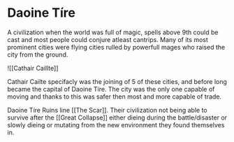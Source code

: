 # Daoine Tíre
A civilization when the world was full of magic, spells above 9th could be cast and most people could conjure atleast cantrips. Many of its most prominent cities were flying cities rulled by powerfull mages who raised the city from the ground.

![[Cathair Caillte]] 

Cathair Cailte specifacly was the joining of 5 of these cities, and before long became the capital of Daoine Tíre. The city was the only one capable of moving and thanks to this was safer then most and more capable of trade.

Daoine Tíre Ruins line [[The Scar]]. Their civilization not being able to survive after the [[Great Collapse]] either dieing during the battle/disaster or slowly dieing or mutating from the new environment they found themselves in.